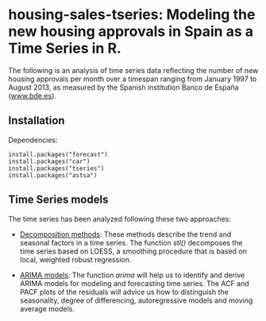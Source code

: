 # housing-sales-tseries: Modeling the new housing approvals in Spain as a Time Series in R.


The following is an analysis of time series data reflecting the number of new housing approvals per month over a timespan ranging from January 1997 to August 2013, as measured by the Spanish institution Banco de España (www.bde.es).

Installation
----------- 
Dependencies:
````
install.packages("forecast")
install.packages("car")
install.packages("tseries")
install.packages("astsa")
````

Time Series models
----------- 
The time series has been analyzed following these two approaches:

* [Decomposition methods](https://www.otexts.org/fpp/6/5): These methods describe the trend and seasonal factors in a time series. The function <i>stl()</i> decomposes the time series based on LOESS, a smoothing procedure that is based on local, weighted robust regression. 

* [ARIMA models](http://people.duke.edu/~rnau/arimrule.htm): The function <i>arima</i> will help us to identify and derive ARIMA models for modeling and forecasting time series. The ACF and PACF plots of the residuals will advice us how to distinguish the seasonality, degree of differencing, autoregressive models and moving average models.
